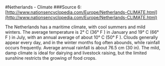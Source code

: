 #Netherlands - Climate
###Source 6: [http://www.nationsencyclopedia.com/Europe/Netherlands-CLIMATE.html](http://www.nationsencyclopedia.com/Europe/Netherlands-CLIMATE.html)

The Netherlands has a maritime climate, with cool summers and mild winters. The average temperature is 2° C (36° F ) in January and 19° C (66° F ) in July, with an annual average of about 10° C (50° F ). Clouds generally appear every day, and in the winter months fog often abounds, while rainfall occurs frequently. Average annual rainfall is about 76.5 cm (30 in). The mild, damp climate is ideal for dairying and livestock raising, but the limited sunshine restricts the growing of food crops.